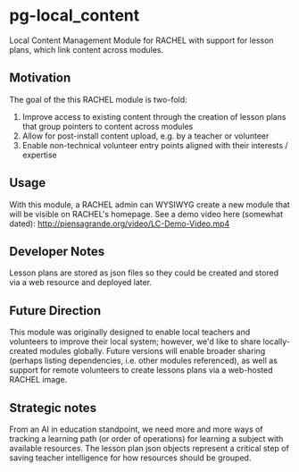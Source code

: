 # pg-local_content
Local Content Management Module for RACHEL with support for lesson plans, which link content across modules.

## Motivation
The goal of the this RACHEL module is two-fold:
1. Improve access to existing content through the creation of lesson plans that group pointers to content across modules
2. Allow for post-install content upload, e.g. by a teacher or volunteer
3. Enable non-technical volunteer entry points aligned with their interests / expertise

## Usage
With this module, a RACHEL admin can WYSIWYG create a new module that will be visible on RACHEL's homepage. 
See a demo video here (somewhat dated): http://piensagrande.org/video/LC-Demo-Video.mp4 

## Developer Notes
Lesson plans are stored as json files so they could be created and stored via a web resource and deployed later. 

## Future Direction
This module was originally designed to enable local teachers and volunteers to improve their local system; however, we'd like to share locally-created modules globally. Future versions will enable broader sharing (perhaps listing dependencies, i.e. other modules referenced), as well as support for remote volunteers to create lessons plans via a web-hosted RACHEL image. 

## Strategic notes
From an AI in education standpoint, we need more and more ways of tracking a learning path (or order of operations) for learning a subject with available resources.  The lesson plan json objects represent a critical step of saving teacher intelligence for how resources should be grouped.
